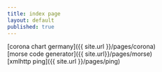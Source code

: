 ```yaml
---
title: index page
layout: default
published: true
---
```

[corona chart germany]({{ site.url }}/pages/corona)  
[morse code generator]({{ site.url}}/pages/morse)  
[xmlhttp ping]({{ site.url }}/pages/ping)

